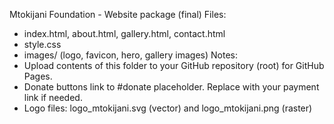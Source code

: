 Mtokijani Foundation - Website package (final)
Files:
- index.html, about.html, gallery.html, contact.html
- style.css
- images/ (logo, favicon, hero, gallery images)
Notes:
- Upload contents of this folder to your GitHub repository (root) for GitHub Pages.
- Donate buttons link to #donate placeholder. Replace with your payment link if needed.
- Logo files: logo_mtokijani.svg (vector) and logo_mtokijani.png (raster)
